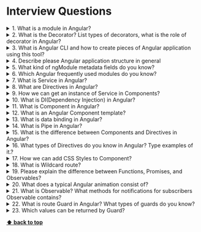 # Interview Questions

<details>
<summary>1. What is a module in Angular?</summary>

>**Answer:**
>NgModules are containers for a cohesive block of code dedicated to an application domain, a workflow, 
>or a closely related set of capabilities. They can contain components, service providers, and other code 
>files whose scope is defined by the containing NgModule. They can import functionality that is exported from 
>other NgModules, and export selected functionality for use by other NgModules.

</details>

<details>
<summary>2. What is the Decorator? List types of decorators, what is the role of decorator in Angular?</summary>

>**Answer:**
>In common words, decorator is a pattern that applies some functionality over existing one without 
>modifying. There are several types of Decorators such as Class, Function, Property, Argument. 
>Angular decorator works as a holder of metadata which could be applied to incorporate with Angular core functionality 
>and make it easier for developing applications.

</details>

<details>
<summary>3. What is Angular CLI and how to create pieces of Angular application using this tool?</summary>

>**Answer:**
>CLI stands for command line interface, its tools provide ways of creating an application and its parts 
>with the easy command to execute, such `ng generate component`, etc.

</details>

<details>
<summary>4. Describe please Angular application structure in general</summary>

>**Answer:**
>The simplest Angular application consists of configurations files (its availability depends 
>on the version of Angular ), for example, angular.json, eslint, and others. It also contains the entry file 
>from which the app will be built, a directory with root module “/app”, index.html, etc.

</details>

<details>
<summary>5. What kind of ngModule metadata fields do you know?</summary>

>**Answer:**
>* `declarations`: The components, directives, and pipes that belong to the current NgModule.
>* `exports`: The subset of declarations which should be visible and usable in component templates of other 
> NgModules.
>* `imports`: Other modules whose exported classes are needed by component templates declared in the current NgModule.
>* `providers`: Creators of services which this NgModule contributes to the global collection of services; they 
> become accessible in all parts of the app. (You can also specify providers at the component level, which is 
> often preferred.)
>* `bootstrap`: The main application view, called the root component, which hosts all other app views. Only the 
>root NgModule should set the bootstrap property.
>* `entryComponents`: it used to list components which could be dynamically created and loaded into the app

</details>

<details>
<summary>6. Which Angular frequently used modules do you know?</summary>

>**Answer:**
>* BrowserModule
>* CommonModule
>* FormsModule
>* RouterModule
>* HttpClientModule
>* BrowserAnimationsModule
>* ReactiveFormsModule

</details>


<details>
<summary>7. What is Service in Angular?</summary>

>**Answer:**
>Service is a broad category encompassing any value, function, or feature that an app needs. 
>A service is typically a class with a narrow, well-defined purpose. It should do something specific and 
>do it well.
</details>

<details>
<summary>8. What are Directives in Angular?</summary>

>**Answer:**
>A directive is a custom element which is used to extend the power of HTML. Examples:
>
>```
><li *ngFor="let element of list"></li>
>
><div *ngIf="condition"></div>
>```
> (Also, please see the question №16)

</details>

<details>
<summary>9. How we can get an instance of  Service in Components?</summary>

>**Answer:**
>1. Add Injectable decorator to service
>2. Add Service to declarations of module
>3. Add injection to the Component constructor 

</details>

<details>
<summary>10. What is DI(Dependency Injection) in Angular?</summary>

>**Answer:**
>Dependencies are services or objects which a class needs to perform this class function(s). DI is a coding pattern in 
>which a class asks for dependencies from external sources rather than creating them itself.
</details>

<details>
<summary>11. What is Component in Angular?</summary>

>**Answer:**
>Each Angular application has at least one component, the root component, that connects a component 
>hierarchy with the page document object model (DOM). Each component defines a class that contains application 
>data and logic, and is associated with an HTML template that defines a view to be displayed in a target 
>environment. 
</details>

<details>
<summary>12. What is an Angular Component template?</summary>

>**Answer:**
>A template looks like regular HTML except that it also contains Angular template syntax, which alters the HTML based 
>on an app's logic and the state of app and DOM data. 
</details>

<details>
<summary>13. What is data binding in Angular?</summary>

>**Answer:**
>Data-binding in Angular is the automatic synchronization of data between a component's model and view. There 
>are two types of data binding in Angular: one-way and two-way data binding.
>* One-way:
>  * Interpolation: `{{ value }}` (From the Component to the DOM)
>  * Property binding: `[property]=”value”` (From the Component to the DOM)
>  * Event binding: `(event)=”function”` (From the DOM to the Component)
>* Two-way data binding: `[(ngModel)]=”value”`:
> Using what’s called the banana in a box syntax, two-way data binding allows to have the data flow both ways
</details>

<details>
<summary>14. What is Pipe in Angular?</summary>

>**Answer:**
>Angular pipes let you declare display-value transformations in your template HTML. A class with the @Pipe decorator 
>defines a function that transforms input values to output values for display in a view.
</details>

<details>
<summary>15. What is the difference between Components and Directives in Angular?</summary>

>**Answer:**
>Directives don’t have view and have another decorator.
</details>

<details>
<summary>16. What types of Directives do you know in Angular? Type examples of it.?</summary>

>**Answer:**
>* Structural directives change the DOM layout by adding and removing DOM elements: `*ngFor, *ngIf`. 
>* Attribute directives change the appearance or behavior of an element: `ngSwitch, ngStyle, ngModel, ngClass`.
>* Component directives are basically directives with a template.

</details>

<details>
<summary>17. How we can add CSS Styles to Component?</summary>

>**Answer:**
>1. Just add styles to the `styles` property of Component decorator. 
>2. Add CSS file path to the `styleUrls` property of Component decorator.
>3. Add style element to the template of Component.
>4. Add link element to the template of Component.

</details>

<details>
<summary>18. What is Wildcard route?</summary>

>**Answer:**
>If the URL doesn't match any predefined routes then it causes the router to throw an error and crash the app. In 
>this case, it is better to use the wildcard route. A wildcard route has a path consisting of two asterisks to 
>match every URL. 
</details>

<details>
<summary>19.  Please explain the difference between Functions, Promises, and Observables?</summary>

>**Answer:**
>An Observable allows passing zero or more events where the callback is called for each event. If 
>the result of an HTTP request to a server or some other expensive async operation isn't needed anymore, the 
>Subscription of an Observable allows canceling the subscription, while a Promise will eventually call the 
>success or failed callback even when you don't need the notification or the result it provides anymore.

</details>

<details>
<summary>20.  What does a typical Angular animation consist of?</summary>

>**Answer:**
>* Triggers
>* States with Styles
>* Transitions between States with Animation
>Less often:
>* Groups
>* Keyframes
>* Queries
>* Sequences
>* Staggers
>* Animation useAnimation AnimateChild

</details>

<details>
<summary>21. What is Observable? What methods for notifications for subscribers Observable contains?</summary>

>**Answer:**
>Observables provide support for passing messages between publishers and subscribers in your application. 
>Observables offer significant benefits over other techniques for event handling, asynchronous programming, 
>and handling multiple values.
>* next
>* complete
>* error
</details>

<details>
<summary>22. What is route Guard in Angular? What types of guards do you know?</summary>

>**Answer:**
>Angular route guards are interfaces which can tell the router whether or not it should allow navigation 
>to a requested route. 
>Types:
>* CanActivate
>* CanActivateChild
>* CanDeactivate
>* Resolve
>* CanLoad

</details>

<details>
<summary>23. Which values can be returned by Guard?</summary>

>**Answer:**
>* True
>* False
>* Observable<boolean>
>* Promice<boolean>

</details>

**[⬆ back to top](#interview-questions)**
